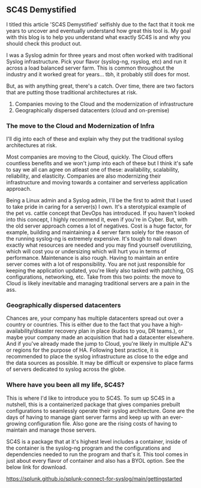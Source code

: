 ## SC4S Demystified

I titled this article 'SC4S Demystified' selfishly due to the fact that it took me years to uncover and eventually understand how great this tool is. My goal with this blog is to help you understand what exactly SC4S is and why you should check this product out.

I was a Syslog admin for three years and most often worked with traditional Syslog infrastructure. Pick your flavor (syslog-ng, rsyslog, etc) and run it across a load balanced server farm. This is common throughout the industry and it worked great for years... tbh, it probably still does for most. 

But, as with anything great, there's a catch. Over time, there are two factors that are putting those traditional architectures at risk.

1. Companies moving to the Cloud and the modernization of infrastructure
2. Geographically dispersed datacenters (cloud and on-premise) 

### The move to the Cloud and Modernization of Infra
I'll dig into each of these and explain why they put the traditional syslog architectures at risk.

Most companies are moving to the Cloud, quickly. The Cloud offers countless benefits and we won't jump into each of these but I think it's safe to say we all can agree on atleast one of these: availability, scalability, reliability, and elasticity. Companies are also modernizing their infrastructure and moving towards a container and serverless application approach.

Being a Linux admin and a Syslog admin, I'll be the first to admit that I used to take pride in caring for a server(s) I own. It's a sterotypical example of the pet vs. cattle concept that DevOps has introduced. If you haven't looked into this concept, I highly recommend it, even if you're in Cyber. But, with the old server approach comes a lot of negatives. Cost is a huge factor, for example, building and maintaining a 4 server farm solely for the reason of the running syslog-ng is extremely expensive. It's tough to nail down exactly what resources are needed and you may find yourself overutilizing, which will cost you or undersizing which will hurt you in terms of performance. Maintenance is also rough. Having to maintain an entire server comes with a lot of responsibility. You are not just responsible for keeping the application updated, you're likely also tasked with patching, OS configurations, networking, etc. Take from this two points: the move to Cloud is likely inevitable and managing traditional servers are a pain in the ass.

### Geographically dispersed datacenters
Chances are, your company has multiple datacenters spread out over a country or countries. This is either due to the fact that you have a high-availability/disaster recovery plan in place (kudos to you, DR teams.), or maybe your company made an acquisition that had a datacenter elsewhere. And if you've already made the jump to Cloud, you're likely in multiple AZ's or regions for the purpose of HA. Following best practice, it is recommended to place the syslog infrastructure as close to the edge and the data sources as possible. It may be difficult or expensive to place farms of servers dedicated to syslog across the globe. 

### Where have you been all my life, SC4S?

This is where I'd like to introduce you to SC4S. To sum up SC4S in a nutshell, this is a containerized package that gives companies prebuilt configurations to seamlessly operate their syslog architecture. Gone are the days of having to manage giant server farms and keep up with an ever-growing configuration file. Also gone are the rising costs of having to maintain and manage those servers.

SC4S is a package that at it's highest level includes a container, inside of the container is the syslog-ng program and the configurations and dependencies needed to run the program and that's it. This tool comes in just about every flavor of container and also has a BYOL option. See the below link for download.

https://splunk.github.io/splunk-connect-for-syslog/main/gettingstarted

